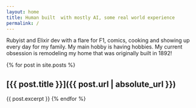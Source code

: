 ```yaml
---
layout: home
title: Human built  with mostly AI, some real world experience
permalink: /
---
```


Rubyist and Elixir dev with a flare for F1, comics, cooking and showing up every day for my family. My main hobby is having hobbies.  My current obsession is remodeling my home that was originally built in 1892!

{% for post in site.posts %}
## [{{ post.title }}]({{ post.url | absolute_url }})
{{ post.excerpt }}
{% endfor %}